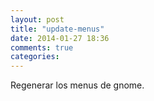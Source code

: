 ```yaml
---
layout: post
title: "update-menus"
date: 2014-01-27 18:36
comments: true
categories: 
---
```

Regenerar los menus de gnome.

